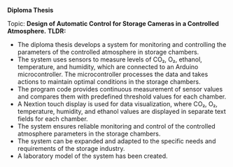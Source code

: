 
**Diploma Thesis**

Topic: **Design of Automatic Control for Storage Cameras in a Controlled Atmosphere.**
**TLDR:**
  - The diploma thesis develops a system for monitoring and controlling the parameters of the controlled        atmosphere in storage chambers.
  - The system uses sensors to measure levels of CO₂, O₂, ethanol, temperature, and humidity, which are         connected to an Arduino microcontroller. The microcontroller processes the data and takes actions to        maintain optimal conditions in the storage chambers.
  - The program code provides continuous measurement of sensor values and compares them with predefined         threshold values for each chamber.
  - A Nextion touch display is used for data visualization, where CO₂, O₂, temperature, humidity, and           ethanol values are displayed in separate text fields for each chamber.
  - The system ensures reliable monitoring and control of the controlled atmosphere parameters in the           storage chambers.
  - The system can be expanded and adapted to the specific needs and requirements of the storage industry.
  - A laboratory model of the system has been created.
